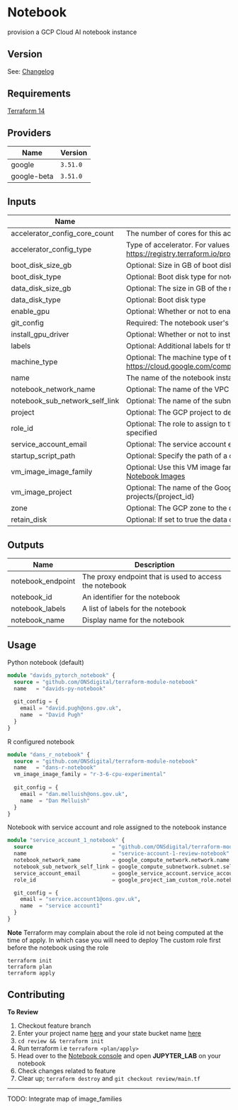 # Notebook

provision a GCP Cloud AI notebook instance

## Version
See: [Changelog](./CHANGELOG.md)

## Requirements

[Terraform 14](https://www.terraform.io/downloads.html)

## Providers

| Name | Version |
|------|---------|
| google | `3.51.0` |
| google-beta | `3.51.0` |

## Inputs

| Name | Description | Type | Default | Required |
|------|-------------|------|---------|:--------:|
| accelerator\_config\_core\_count | The number of cores for this accelerator | `number` | `1` | no |
| accelerator\_config\_type | Type of accelerator. For values see: https://registry.terraform.io/providers/hashicorp/google/latest/docs/resources/notebooks_instance#type | `string` | `"NVIDIA_TESLA_T4"` | no |
| boot\_disk\_size\_gb | Optional: Size in GB of boot disk | `number` | `50` | no |
| boot\_disk\_type | Optional: Boot disk type for notebook instance | `string` | `"PD_STANDARD"` | no |
| data\_disk\_size\_gb | Optional:  The size in GB of the non-boot disk | `number` | `1` | no |
| data\_disk\_type | Optional: Boot disk type | `string` | `"DISK_TYPE_UNSPECIFIED"` | no |
| enable\_gpu | Optional: Whether or not to enable GPU | `bool` | `false` | no  |
| git\_config | Required: The notebook user's name and email address to set name and email in git config | `map(string)` | n/a | yes |
| install\_gpu\_driver | Optional: Whether or not to install the GPU driver | `bool` | `false` | no |
| labels | Optional: Additional labels for the notebook | `map` | `{}` | no |
| machine\_type | Optional: The machine type of the notebook instance. For other options, see: https://cloud.google.com/compute/docs/machine-types | `string` | `"n1-standard-1"` | no |
| name | The name of the notebook instance | `string` | n/a | yes |
| notebook\_network\_name | Optional: The name of the VPC to deploy this instance is in | `string` | `"notebook-vpc"` | no |
| notebook\_sub\_network\_self\_link | Optional: The name of the subnet to deploy this instance is in | `string` | `""` | no |
| project | Optional: The GCP project to deploy the notebook instance into | `string` | `""` | no |
| role\_id | Optional: The role to assign to the notebook service account. **Note** Requires `service_account_email` to be specified | `string` | `""` | no |
| service\_account\_email | Optional: The service account email to run the notebook instance as | `string` | `""` | no |
| startup\_script\_path | Optional: Specify the path of a custom startup script | `string` | n/a | no |
| vm\_image\_image\_family | Optional: Use this VM image family to find the image; the newest image in this family will be used. See: [Notebook Images](https://cloud.google.com/ai-platform/deep-learning-vm/docs/images) | `string` | `"pytorch-latest-cpu"` | no |
| vm\_image\_project | Optional: The name of the Google Cloud project that this VM image belongs to. Format: projects/{project\_id} | `string` | `"deeplearning-platform-release"` | no |
| zone | Optional: The GCP zone to the deploy the note book instance into | `string` | `"europe-west2"` | no |
| retain_disk | Optional: If set to true the data disk for the notebook will be retained after deletion | `boolean` | `"false"` | no |

## Outputs

| Name | Description |
|------|-------------|
| notebook\_endpoint | The proxy endpoint that is used to access the notebook |
| notebook\_id | An identifier for the notebook |
| notebook\_labels | A list of labels for the notebook |
| notebook\_name | Display name for the notebook |


## Usage

Python notebook (default)

```terraform
module "davids_pytorch_notebook" {
  source = "github.com/ONSdigital/terraform-module-notebook"
  name   = "davids-py-notebook"
  
  git_config = {
    email = "david.pugh@ons.gov.uk",
    name  = "David Pugh"
  }
}
```

R configured notebook

```terraform
module "dans_r_notebook" {
  source = "github.com/ONSdigital/terraform-module-notebook"
  name   = "dans-r-notebook"
  vm_image_image_family = "r-3-6-cpu-experimental"
  
  git_config = {
    email = "dan.melluish@ons.gov.uk",
    name  = "Dan Melluish"
  }
}
```

Notebook with service account and role assigned to the notebook instance

```terraform
module "service_account_1_notebook" {
  source                         = "github.com/ONSdigital/terraform-module-notebook"
  name                           = "service-account-1-review-notebook"
  notebook_network_name          = google_compute_network.network.name
  notebook_sub_network_self_link = google_compute_subnetwork.subnet.self_link
  service_account_email          = google_service_account.service_account_1.email
  role_id                        = google_project_iam_custom_role.notebook_user_role.id

  git_config = {
    email = "service.account1@ons.gov.uk",
    name  = "service account1"
  }
}
```

**Note**
Terraform may complain about the role id not being computed at the time of apply. In which case you will need to deploy 
The custom role first before the notebook using the role

```shell
terraform init
terraform plan
terraform apply
```

## Contributing 

__To Review__

1. Checkout feature branch
2. Enter your project name [here](review/main.tf#L2) and your state bucket name [here](review/main.tf#L19)
2. `cd review && terraform init`
2. Run terraform i.e `terraform <plan/apply>`
3. Head over to the [Notebook console](https://console.cloud.google.com/ai/platform/notebooks/list/instances) and open __JUPYTER_LAB__ on your notebook
4. Check changes related to feature
5. Clear up; `terraform destroy` and `git checkout review/main.tf`

---
TODO: Integrate map of image_families
